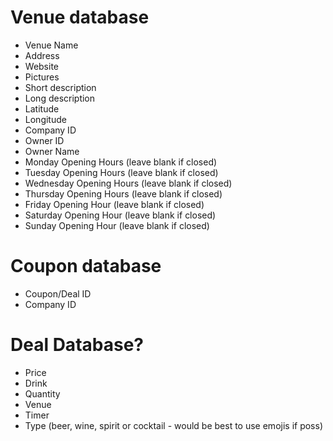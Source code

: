 # Venue database

- Venue Name
- Address
- Website
- Pictures
- Short description
- Long description
- Latitude
- Longitude
- Company ID
- Owner ID
- Owner Name
- Monday Opening Hours (leave blank if closed)
- Tuesday Opening Hours (leave blank if closed)
- Wednesday Opening Hours (leave blank if closed)
- Thursday Opening Hours (leave blank if closed)
- Friday Opening Hour (leave blank if closed)
- Saturday Opening Hour (leave blank if closed)
- Sunday Opening Hour (leave blank if closed)

# Coupon database

- Coupon/Deal ID
- Company ID

# Deal Database?

- Price
- Drink
- Quantity
- Venue
- Timer
- Type (beer, wine, spirit or cocktail - would be best to use emojis if poss)

